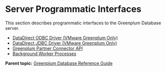 # Server Programmatic Interfaces 

This section describes programmatic interfaces to the Greenplum Database server.

-   [DataDirect ODBC Driver (VMware Greenplum Only)](/vmware/datadirect/datadirect_ODBC_71.html)
-   [DataDirect JDBC Driver (VMware Greenplum Only)](/vmware/datadirect/datadirect_jdbc.html)
-   [Greenplum Partner Connector API](gppc.html)
-   [Background Worker Processes](bgworker.html)

**Parent topic:** [Greenplum Database Reference Guide](../ref_guide.html)

